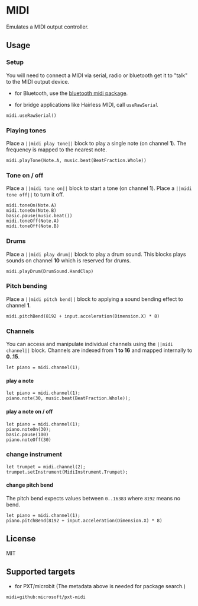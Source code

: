 # MIDI

Emulates a MIDI output controller.

## Usage

### Setup

You will need to connect a MIDI via serial, radio or bluetooth get it to "talk" to the MIDI output device.

* for Bluetooth, use the [bluetooth midi package](https://pxt.microbit.org/pkg/microsoft/pxt-bluetooth-midi).

* for bridge applications like Hairless MIDI, call ``useRawSerial``

```block
midi.useRawSerial()
```

### Playing tones

Place a ``||midi play tone||`` block to play a single note (on channel **1**). 
The frequency is mapped to the nearest note.

```block
midi.playTone(Note.A, music.beat(BeatFraction.Whole))
```

### Tone on / off

Place a ``||midi tone on||`` block to start a tone (on channel **1**).
Place a ``||midi tone off||`` to turn it off.

```block
midi.toneOn(Note.A)
midi.toneOn(Note.B)
basic.pause(music.beat())
midi.toneOff(Note.A)
midi.toneOff(Note.B)
```

### Drums

Place a ``||midi play drum||`` block to play a drum sound. This blocks plays sounds on channel **10** which is reserved for drums.

```block
midi.playDrum(DrumSound.HandClap)
```

### Pitch bending

Place a ``||midi pitch bend||`` block to applying a sound bending effect to channel **1**.

```block
midi.pitchBend(8192 + input.acceleration(Dimension.X) * 8)
```

### Channels

You can access and manipulate individual channels using the ``||midi channel||`` block.
Channels are indexed from **1 to 16** and mapped internally to **0..15**.

```block
let piano = midi.channel(1);
```

#### play a note

```block
let piano = midi.channel(1);
piano.note(30, music.beat(BeatFraction.Whole));
```

#### play a note on / off

```block
let piano = midi.channel(1);
piano.noteOn(30);
basic.pause(100)
piano.noteOff(30)
```

### change instrument

```block
let trumpet = midi.channel(2);
trumpet.setInstrument(MidiInstrument.Trumpet);
```

#### change pitch bend

The pitch bend expects values between ``0..16383`` where ``8192`` means no bend.

```block
let piano = midi.channel(1);
piano.pitchBend(8192 + input.acceleration(Dimension.X) * 8)
```
## License

MIT

## Supported targets

* for PXT/microbit
(The metadata above is needed for package search.)

```package
midi=github:microsoft/pxt-midi
```